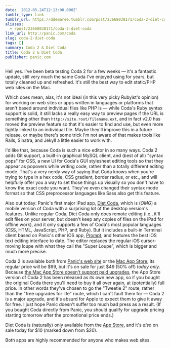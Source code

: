 ```yaml
---
date: '2012-05-24T12:13:00.000Z'
tumblr_type: link
tumblr_url: https://ddemaree.tumblr.com/post/23668038171/coda-2-diet-coda
aliases:
  - /post/23668038171/coda-2-diet-coda
link_url: http://panic.com/coda
slug: coda-2-diet-coda
tags: []
summary: Coda 2 & Diet Coda
title: Coda 2 & Diet Coda
publisher: panic.com
---
```


Hell yes. I've been beta testing Coda 2 for a few weeks — it's a fantastic update, still very much the same Coda I've enjoyed using for years, but totally cleaned up and refreshed. It's still the best way to edit static/PHP web sites on the Mac.

Which does mean, alas, it's not ideal (in this very picky Rubyist's opinion) for working on web sites or apps written in languages or platforms that aren't based around individual files like PHP is — while Coda's Ruby syntax support is solid, it still lacks a really easy way to preview pages if the URL is something other than `http://site.root/filename.ext`, and in fact v2.0 has moved the preview feature so that it's easier to find and use, but even more tightly linked to an individual file. Maybe they'll improve this in a future release, or maybe there's some trick I'm not aware of that makes tools like Rails, Sinatra, and Jekyll a little easier to work with.

I'd like that, because Coda is such a nice editor in so many ways. Coda 2 adds Git support, a built-in graphical MySQL client, and (best of all) "syntax pops" for CSS, a new UI for Coda's GUI stylesheet editing tools so that they appear as popovers while writing code, rather than a totally different editing mode. That's a very nerdy way of saying that Coda knows when you're trying to type in a hex code, CSS gradient, border radius, or etc., and will helpfully offer you a way to set those things up visually so you don't have to know the exact code you want. They've even changed their syntax mode format so that CSS preprocessor languages like Sass also get this feature.

Also out today: Panic's first major iPad app, [Diet Coda][dc], which is (_OMG_) a mobile version of Coda with a surprising lot of the desktop version's features. Unlike regular Coda, Diet Coda only does remote editing (i.e., it'll edit files on your server, but doesn't keep any copies of files on the iPad for offline work), and it only supports a few of Coda's most popular languages (CSS, HTML, JavaScript, PHP, and Ruby). But it includes a built-in Terminal client based on Panic's other iOS app, [Prompt](https://panic.com/prompt/support.html), and features the best iOS text editing interface to date. The editor replaces the regular iOS cursor-moving loupe with what they call the "Super Loupe", which is bigger and much more precise.

Coda 2 is available both from [Panic's web site](http://panic.com/coda) or the [Mac App Store][c2mas]; its regular price will be $99, but it's on sale for just $49 (50% off) _today only_. Because [the Mac App Store doesn't support paid upgrades](http://blog.wilshipley.com/2012/03/mac-app-store-needs-paid-upgrades.html), the App Store version of Coda 2 has been released as its own new app, so if you bought the original Coda there you'll need to buy it all over again, at (potentially) full price. In other words they've chosen to go the "Tweetie 2" route, rather than the "free upgrades for life" route, which I can't fault them for — Coda 2 is a major upgrade, and it's absurd for Apple to expect them to give it away for free. I just hope Panic doesn't suffer too much bad press as a result. (If you bought Coda directly from Panic, you should qualify for upgrade pricing starting tomorrow after the promotional price ends.)

Diet Coda is (naturally) only available from the [App Store][dcas], and it's _also_ on sale today for $10 (marked down from $20).

Both apps are highly recommended for anyone who makes web sites.

[dc]:https://panic.com/dietcoda/
[dcas]:http://itunes.apple.com/us/app/diet-coda/id500906297?ls=1&mt=8
[c2mas]:http://itunes.apple.com/us/app/coda-2/id499340368?ls=1&mt=12